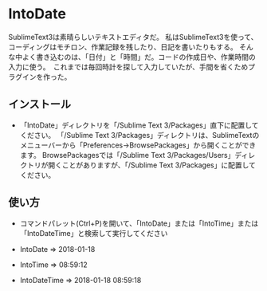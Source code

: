 
# IntoDate

SublimeText3は素晴らしいテキストエディタだ。 私はSublimeText3を使って、コーディングはモチロン、作業記録を残したり、日記を書いたりもする。
そんな中よく書き込むのは、「日付」と「時間」だ。コードの作成日や、作業時間の入力に使う。　これまでは毎回時計を探して入力していたが、手間を省くためプラグインを作った。


## インストール

- 「IntoDate」ディレクトリを「/Sublime Text 3/Packages」直下に配置してください。 「/Sublime Text 3/Packages」ディレクトリは、SublimeTextのメニューバーから「Preferences->BrowsePackages」から開くことができます。 BrowsePackagesでは「/Sublime Text 3/Packages/Users」ディレクトリが開くことがありますが、「/Sublime Text 3/Packages」に配置してください。


## 使い方

- コマンドパレット(Ctrl+P)を開いて、「IntoDate」または「IntoTime」または「IntoDateTime」と検索して実行してください

- IntoDate => 2018-01-18
- IntoTime => 08:59:12
- IntoDateTime => 2018-01-18 08:59:18

